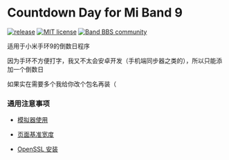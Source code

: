 # Countdown Day for Mi Band 9

[![release](https://img.shields.io/github/v/release/tianfangyetan1/CountdownDay_MiBand9)](https://github.com/tianfangyetan1/CountdownDay_MiBand9/releases)
[![MIT license](https://img.shields.io/github/license/tianfangyetan1/CountdownDay_MiBand9)](https://github.com/tianfangyetan1/CountdownDay_MiBand9/blob/master/LICENSE)
[![Band BBS community](https://img.shields.io/badge/community-Band_BBS-718298)](https://www.bandbbs.cn/threads/12484/)

适用于小米手环9的倒数日程序

因为手环不方便打字，我又不太会安卓开发（手机端同步器之类的），所以只能添加一个倒数日

如果实在需要多个我给你改个包名再装（

### 通用注意事项

- [模拟器使用](https://github.com/tianfangyetan1/NumberSystems_MiBand9?tab=readme-ov-file#%E6%A8%A1%E6%8B%9F%E5%99%A8%E4%BD%BF%E7%94%A8)

- [页面基准宽度](https://github.com/tianfangyetan1/NumberSystems_MiBand9?tab=readme-ov-file#%E9%A1%B5%E9%9D%A2%E5%9F%BA%E5%87%86%E5%AE%BD%E5%BA%A6)

- [OpenSSL 安装](https://github.com/tianfangyetan1/NumberSystems_MiBand9?tab=readme-ov-file#%E5%85%B3%E4%BA%8E-openssl)

